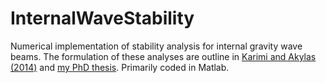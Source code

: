 # InternalWaveStability
Numerical implementation of stability analysis for internal gravity wave beams.  The formulation of these analyses are outline in [Karimi and Akylas (2014)](http://dx.doi.org/10.1017/jfm.2014.509) and [my PhD thesis](https://dspace.mit.edu/handle/1721.1/100060). Primarily coded in Matlab.
